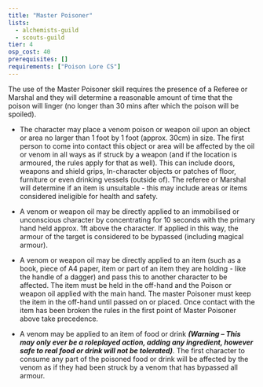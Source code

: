 ```yaml
---
title: "Master Poisoner"
lists:
  - alchemists-guild
  - scouts-guild
tier: 4
osp_cost: 40
prerequisites: []
requirements: ["Poison Lore CS"]
---
```


The use of the Master Poisoner skill requires the presence of a Referee or Marshal and they will determine a reasonable amount of time that the poison will linger (no longer than 30 mins after which the poison will be spoiled).

- The character may place a venom poison or weapon oil upon an object or area no larger than 1 foot by 1 foot (approx. 30cm) in size. The first person to come into contact this object or area will be affected by the oil or venom in all ways as if struck by a weapon (and if the location is armoured, the rules apply for that as well). This can include doors, weapons and shield grips, In-character objects or patches of floor, furniture or even drinking vessels (outside of). The referee or Marshal will determine if an item is unsuitable - this may include areas or items considered ineligible for health and safety.

- A venom or weapon oil may be directly applied to an immobilised or unconscious character by concentrating for 10 seconds with the primary hand held approx. 1ft above the character. If applied in this way, the armour of the target is considered to be bypassed (including magical armour).

- A venom or weapon oil may be directly applied to an item (such as a book, piece of A4 paper, item or part of an item they are holding - like the handle of a dagger) and pass this to another character to be affected. The item must be held in the off-hand and the Poison or weapon oil applied with the main hand. The master Poisoner must keep the item in the off-hand until passed on or placed. Once contact with the item has been broken the rules in the first point of Master Poisoner above take precedence.

- A venom may be applied to an item of food or drink _**(Warning – This may only ever be a roleplayed action, adding any ingredient, however safe to real food or drink will not be tolerated)**_. The first character to consume any part of the poisoned food or drink will be affected by the venom as if they had been struck by a venom that has bypassed all armour.
